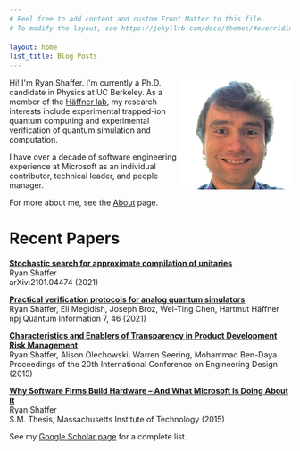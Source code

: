 ```yaml
---
# Feel free to add content and custom Front Matter to this file.
# To modify the layout, see https://jekyllrb.com/docs/themes/#overriding-theme-defaults

layout: home
list_title: Blog Posts
---
```

<img src="/images/portrait.jpg" style="float: right;" width="200" alt="Photo of Ryan Shaffer" />

Hi! I'm Ryan Shaffer. 
I'm currently a Ph.D. candidate in Physics at UC Berkeley.
As a member of the [Häffner lab](http://research.physics.berkeley.edu/haeffner/),
my research interests include experimental trapped-ion quantum computing
and experimental verification of quantum simulation and computation.

I have over a decade of software engineering experience at Microsoft
as an individual contributor, technical leader, and people manager.

For more about me, see the [About](./about.md) page.

# Recent Papers

[**Stochastic search for approximate compilation of unitaries**](https://arxiv.org/abs/2101.04474)  
Ryan Shaffer  
arXiv:2101.04474 (2021)

[**Practical verification protocols for analog quantum simulators**](https://doi.org/10.1038/s41534-021-00380-8)  
Ryan Shaffer, Eli Megidish, Joseph Broz, Wei-Ting Chen, Hartmut Häffner  
npj Quantum Information 7, 46 (2021)

[**Characteristics and Enablers of Transparency in Product Development Risk Management**](/papers/ICED15_244.pdf)  
Ryan Shaffer, Alison Olechowski, Warren Seering, Mohammad Ben-Daya  
Proceedings of the 20th International Conference on Engineering Design (2015)

[**Why Software Firms Build Hardware – And What Microsoft Is Doing About It**](https://dspace.mit.edu/bitstream/handle/1721.1/100312/932078071-MIT.pdf)  
Ryan Shaffer  
S.M. Thesis, Massachusetts Institute of Technology (2015)

See my [Google Scholar page](https://scholar.google.com/citations?user=SRrFQ-gAAAAJ) for a complete list.
